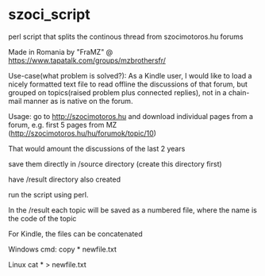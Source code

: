 # szoci_script
perl script that splits the continous thread from szocimotoros.hu forums 

Made in Romania by "FraMZ" @ https://www.tapatalk.com/groups/mzbrothersfr/

Use-case(what problem is solved?): As a Kindle user, I would like to load a nicely formatted text file to read offline the discussions 
of that forum, but grouped on topics(raised problem plus connected replies), not in a chain-mail manner as is native on the forum. 

Usage: go to http://szocimotoros.hu and download individual pages from a forum, e.g. first 5 pages from  MZ (http://szocimotoros.hu/hu/forumok/topic/10) 

That would amount the discussions of the last 2 years

save them directly in /source directory (create this directory first)

have /result directory also created

run the script using perl. 

In the /result each topic will be saved as a numbered file, where the name is the code of the topic

For Kindle, the files can be concatenated 

Windows cmd: copy * newfile.txt

Linux cat * > newfile.txt


